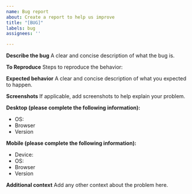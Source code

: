 ```yaml
---
name: Bug report
about: Create a report to help us improve
title: "[BUG]"
labels: bug
assignees: ''

---
```


**Describe the bug**
A clear and concise description of what the bug is.

**To Reproduce**
Steps to reproduce the behavior:

**Expected behavior**
A clear and concise description of what you expected to happen.

**Screenshots**
If applicable, add screenshots to help explain your problem.

**Desktop (please complete the following information):**
 - OS: 
 - Browser 
 - Version 

**Mobile (please complete the following information):**
 - Device: 
 - OS: 
 - Browser 
 - Version 

**Additional context**
Add any other context about the problem here.
